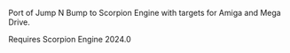 Port of Jump N Bump to Scorpion Engine with targets for Amiga and Mega Drive.

Requires Scorpion Engine 2024.0
